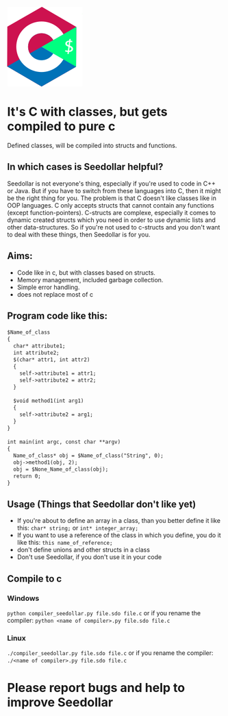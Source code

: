 ![Seedollar Logo](Logo.png)
# It's C with classes, but gets compiled to pure c
Defined classes, will be compiled into structs and functions.

## In which cases is Seedollar helpful?
Seedollar is not everyone's thing, especially if you're used to code in C++ or Java.
But if you have to switch from these languages into C, then it might be the right thing for you.
The problem is that C doesn't like classes like in OOP languages. C only accepts structs that cannot contain any functions (except function-pointers).
C-structs are complexe, especially it comes to dynamic created structs which you need in order to use dynamic lists and other data-structures.
So if you're not used to c-structs and you don't want to deal with these things, then Seedollar is
for you.

## Aims:
* Code like in c, but with classes based on structs. 
* Memory management, included garbage collection. 
* Simple error handling. 
* does not replace most of c

## Program code like this:
```
$Name_of_class 
{
  char* attribute1;
  int attribute2;
  $(char* attr1, int attr2)
  {
    self->attribute1 = attr1;
    self->attribute2 = attr2;
  }
  
  $void method1(int arg1)
  {
    self->attribute2 = arg1;
  }
}

int main(int argc, const char **argv)
{
  Name_of_class* obj = $Name_of_class("String", 0);
  obj->method1(obj, 2);
  obj = $None_Name_of_class(obj);
  return 0;
}
```

## Usage (Things that Seedollar don't like yet)
* If you're about to define an array in a class, than you better define it like this: `char* string;` or `int* integer_array;`
* If you want to use a reference of the class in which you define, you do it like this: `this name_of_reference;`
* don't define unions and other structs in a class
* Don't use Seedollar, if you don't use it in your code

## Compile to c
### Windows
`python compiler_seedollar.py file.sdo file.c`
or if you rename the compiler: `python <name of compiler>.py file.sdo file.c`
### Linux
`./compiler_seedollar.py file.sdo file.c`
or if you rename the compiler: `./<name of compiler>.py file.sdo file.c`

# Please report bugs and help to improve Seedollar